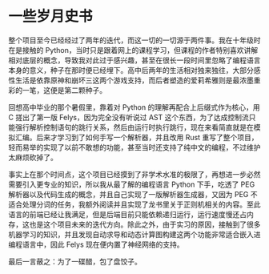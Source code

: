 # 一些岁月史书

整个项目至今已经经过了两年的迭代，而这一切的一切源于两件事。我在十年级时在是接触的 Python，当时只是跟着网上的课程学习，但课程的作者特别喜欢讲解相对底层的概念，导致我对此过于感兴趣，甚至在很长一段时间里忽略了编程语言本身的意义，种子在那时便已经埋下。高中后两年的生活相对独来独往，大部分感性生活是依靠原神和崩坏三这两个游戏支持，而后者塑造的爱莉希雅则是最浓墨重彩的一笔，这便是第二颗种子。

回想高中毕业的那个暑假里，靠着对 Python 的理解再配合上后缀式作为核心，用 C 搓出了第一版 Felys，因为完全没有听说过 AST 这个东西，为了达成控制流只能强行解析控制语句的跳行关系，然后由运行时执行跳行，现在来看简直就是在模拟汇编。后来才学习到了如何手写一个解析器，并且改用 Rust 重写了整个项目，轻而易举的实现了以前不敢想的功能，甚至当时还支持了纯中文的编程，不过维护太麻烦砍掉了。

事实上在那个时间点，这个项目已经摸到了非学术水准的极限了，再想进一步必然需要引入更专业的知识，所以我从最了解的编程语言 Python 下手，吃透了 PEG 解析器以及代码生成的概念，并且自己实现了一版解析器生成器，又因为 PEG 不适合处理分词的任务，我额外阅读并且实现了龙书里关于正则机相关的内容。至此语言的前端已经让我满足，但是后端目前只能依赖递归运行，运行速度慢还占内存，这也是这个项目未来的迭代方向。除此之外，由于实习的原因，接触到了很多机器学习的知识，并且发现自动求导和动态计算图构建这两个功能非常适合嵌入进编程语言中，因此 Felys 现在便内置了神经网络的支持。

最后一言蔽之：为了一碟醋，包了盘饺子。
